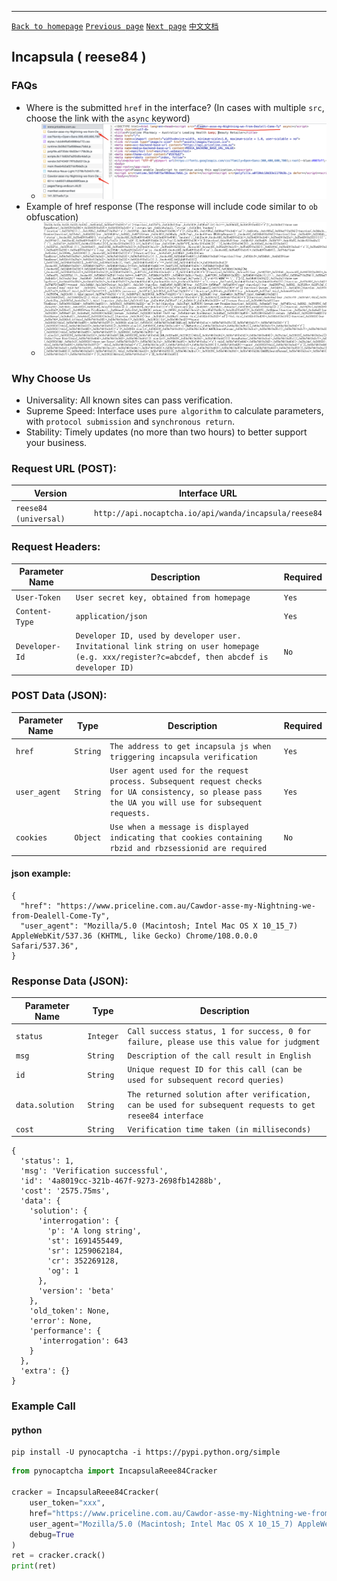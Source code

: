 ------
[`Back to homepage`](/en-US/en.md)    [`Previous page`](cloudflare.md)       [`Next page`](incapsula_utmvc.md)   [`中文文档`](../zh-CN/incapsula.md)

## Incapsula ( reese84 )

### FAQs

* Where is the submitted `href` in the interface? (In cases with multiple `src`, choose the link with the `async` keyword)
    * ![incapsula](/images/incapsula/incapsula.png)
* Example of href response (The response will include code similar to `ob` obfuscation)
    * ![incapsula](/images/incapsula/incapsula2.png)

### Why Choose Us

* Universality: All known sites can pass verification.
* Supreme Speed: Interface uses `pure algorithm` to calculate parameters, with `protocol submission` and `synchronous return`.
* Stability: Timely updates (no more than two hours) to better support your business.

### Request URL (POST):

| Version               | Interface URL                                                |
|-------------------|---------------------------------------------------------|
| `reese84 (universal)` | `http://api.nocaptcha.io/api/wanda/incapsula/reese84` |

### Request Headers:

| Parameter Name | Description | Required |
|----------------|-------------|----------|
| `User-Token`   | `User secret key, obtained from homepage` | `Yes` |
| `Content-Type` | `application/json` | `Yes` |
| `Developer-Id` | `Developer ID, used by developer user. Invitational link string on user homepage (e.g. xxx/register?c=abcdef, then abcdef is developer ID)` | `No` |

### POST Data (JSON):

| Parameter Name | Type       | Description | Required |
|----------------|------------|-------------|----------|
| `href`         | `String`   | `The address to get incapsula js when triggering incapsula verification` | `Yes` |
| `user_agent`   | `String`   | `User agent used for the request process. Subsequent request checks for UA consistency, so please pass the UA you will use for subsequent requests.` | `Yes` |
| `cookies` | `Object`  | `Use when a message is displayed indicating that cookies containing rbzid and rbzsessionid are required`                                                                                                      | `No` |


#### json example:

```
{
  "href": "https://www.priceline.com.au/Cawdor-asse-my-Nightning-we-from-Dealell-Come-Ty",
  "user_agent": "Mozilla/5.0 (Macintosh; Intel Mac OS X 10_15_7) AppleWebKit/537.36 (KHTML, like Gecko) Chrome/108.0.0.0 Safari/537.36",
}
```

### Response Data (JSON):

| Parameter Name  | Type       | Description |
|-----------------|------------|-------------|
| `status`        | `Integer`  | `Call success status, 1 for success, 0 for failure, please use this value for judgment` |
| `msg`           | `String`   | `Description of the call result in English` |
| `id`            | `String`   | `Unique request ID for this call (can be used for subsequent record queries)` |
| `data.solution` | `String`   | `The returned solution after verification, can be used for subsequent requests to get resee84 interface` |
| `cost`          | `String`   | `Verification time taken (in milliseconds)` |

```
{
  'status': 1,
  'msg': 'Verification successful',
  'id': '4a8019cc-321b-467f-9273-2698fb14288b',
  'cost': '2575.75ms',
  'data': {
    'solution': {
      'interrogation': {
        'p': 'A long string',
        'st': 1691455449,
        'sr': 1259062184,
        'cr': 352269128,
        'og': 1
      },
      'version': 'beta'
    },
    'old_token': None,
    'error': None,
    'performance': {
      'interrogation': 643
    }
  },
  'extra': {}
}
```


### Example Call

#### python

```shell
pip install -U pynocaptcha -i https://pypi.python.org/simple
```

```python
from pynocaptcha import IncapsulaReee84Cracker

cracker = IncapsulaReee84Cracker(
    user_token="xxx",
    href="https://www.priceline.com.au/Cawdor-asse-my-Nightning-we-from-Dealell-Come-Ty",
    user_agent="Mozilla/5.0 (Macintosh; Intel Mac OS X 10_15_7) AppleWebKit/537.36 (KHTML, like Gecko) Chrome/108.0.0.0 Safari/537.36",
    debug=True
)
ret = cracker.crack()
print(ret)
```
